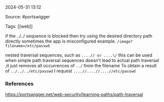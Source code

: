 
2024-05-31 13:12

Source: #portswigger

Tags: [[web]]

if the ../../ sequence is blocked then try using the desired directory path directly sometimes the app is misconfigured                   example. `/image?filename=/etc/passwd` 

 nested traversal sequences, such as `....// or ....\/`
this can be used when simple path traversal sequences doesn't lead to actual path traversal ,it just removes all occurrences of `../` from the filename
To obtain a result of `../../../etc/passwd`
I request  `....//....//....//etc/passwd`

### References
https://portswigger.net/web-security/learning-paths/path-traversal